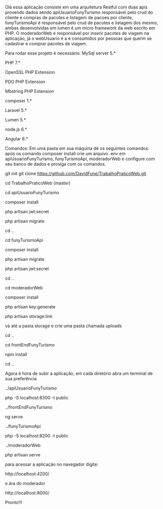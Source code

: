 Olá essa aplicação consiste em uma arquitetura Restful com duas apis provendo 
dados sendo apiUsuarioFunyTurismo responsável pelo crud do cliente e compras de
pacotes e listagem de pacoes por cliente, funyTurismoApi é responsável pelo crud de pacotes e listagem dos mesmo, ambas desenvolvidas em lumen é um micro framework da web escrito em PHP.
O moderadorWeb  é responsável por inserir pacotes de viagem na aplicação,
já o webUsuario é a é consumidos por pessoas que querm se cadastrar e comprar pacotes de viagem.

Para rodar esse projeto é necessário:
MySql server 5.*

PHP 7.*

OpenSSL PHP Extension

PDO PHP Extension

Mbstring PHP Extension

composer 1.*

Laravel 5.*

Lumen 5.*

node.js 6.*

Angular 8.*

Comandos:
Em uma pasta em sua máquina dê os seguintes comandos:
após os comando composer install crie um arquivo .env em 
apiUsuarioFunyTurismo, funyTurismoApi,  moderadorWeb
e configure com seu banco de dados e prosiga com os 
comandos.

git init
git clone https://github.com/DavidFune/TrabalhoPraticoWeb.git

cd TrabalhoPraticoWeb (master)

cd apiUsuarioFunyTurismo

composer install

php artisan jwt:secret

php artisan migrate

cd ..

cd funyTurismoApi

composer install

php artisan migrate

php artisan jwt:secret

cd ..

cd moderadorWeb

composer install

php artisan key:generate

php artisan storage:link

vá até a pasta storage e crie uma pasta chamada uploads

cd ..

cd frontEndFunyTurismo

npm install

cd ..

Agora é hora de subir a aplicação, em cada
diretório abra um terminal de sua preferência 

../apiUsuarioFunyTurismo

php -S localhost:8300 -t public

../frontEndFunyTurismo

ng serve

../funyTurismoApi

php -S localhost:8200 -t public

../moderadorWeb

php artisan serve

para acessar a aplicação no navegador digite:

http://localhost:4200/

e ára do moderador 

http://localhost:8000/

Pronto!!!
